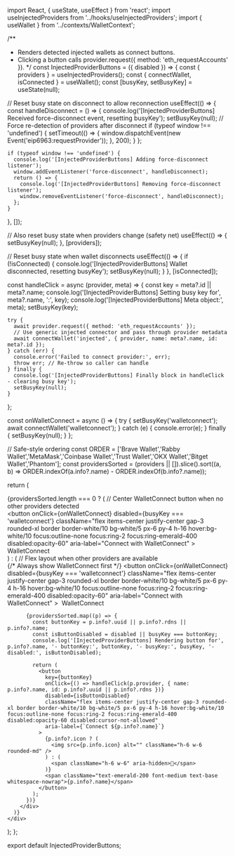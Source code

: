 import React, { useState, useEffect } from 'react';
import useInjectedProviders from '../hooks/useInjectedProviders';
import { useWallet } from '../contexts/WalletContext';

/**
 * Renders detected injected wallets as connect buttons.
 * Clicking a button calls provider.request({ method: 'eth_requestAccounts' }).
 */
const InjectedProviderButtons = ({ disabled }) => {
  const { providers } = useInjectedProviders();
  const { connectWallet, isConnected } = useWallet();
  const [busyKey, setBusyKey] = useState(null);

  // Reset busy state on disconnect to allow reconnection
  useEffect(() => {
    const handleDisconnect = () => {
      console.log('[InjectedProviderButtons] Received force-disconnect event, resetting busyKey');
      setBusyKey(null);
      // Force re-detection of providers after disconnect
      if (typeof window !== 'undefined') {
        setTimeout(() => {
          window.dispatchEvent(new Event('eip6963:requestProvider'));
        }, 200);
      }
    };

    if (typeof window !== 'undefined') {
      console.log('[InjectedProviderButtons] Adding force-disconnect listener');
      window.addEventListener('force-disconnect', handleDisconnect);
      return () => {
        console.log('[InjectedProviderButtons] Removing force-disconnect listener');
        window.removeEventListener('force-disconnect', handleDisconnect);
      };
    }
  }, []);

  // Also reset busy state when providers change (safety net)
  useEffect(() => {
    setBusyKey(null);
  }, [providers]);

  // Reset busy state when wallet disconnects
  useEffect(() => {
    if (!isConnected) {
      console.log('[InjectedProviderButtons] Wallet disconnected, resetting busyKey');
      setBusyKey(null);
    }
  }, [isConnected]);

  const handleClick = async (provider, meta) => {
    const key = meta?.id || meta?.name;
    console.log('[InjectedProviderButtons] Setting busy key for', meta?.name, ':', key);
    console.log('[InjectedProviderButtons] Meta object:', meta);
    setBusyKey(key);

    try {
      await provider.request({ method: 'eth_requestAccounts' });
      // Use generic injected connector and pass through provider metadata
      await connectWallet('injected', { provider, name: meta?.name, id: meta?.id });
    } catch (err) {
      console.error('Failed to connect provider:', err);
      throw err; // Re-throw so caller can handle
    } finally {
      console.log('[InjectedProviderButtons] Finally block in handleClick - clearing busy key');
      setBusyKey(null);
    }
  };

  const onWalletConnect = async () => {
    try {
      setBusyKey('walletconnect');
      await connectWallet('walletconnect');
    } catch (e) {
      console.error(e);
    } finally {
      setBusyKey(null);
    }
  };

  // Safe-style ordering
  const ORDER = ['Brave Wallet','Rabby Wallet','MetaMask','Coinbase Wallet','Trust Wallet','OKX Wallet','Bitget Wallet','Phantom'];
  const providersSorted = (providers || []).slice().sort((a, b) => ORDER.indexOf(a.info?.name) - ORDER.indexOf(b.info?.name));

  return (
    <div className="mt-6">
      {providersSorted.length === 0 ? (
        // Center WalletConnect button when no other providers detected
        <div className="flex justify-center">
          <button
            onClick={onWalletConnect}
            disabled={busyKey === 'walletconnect'}
            className="flex items-center justify-center gap-3 rounded-xl border border-white/10 bg-white/5 px-6 py-4 h-16 hover:bg-white/10 focus:outline-none focus:ring-2 focus:ring-emerald-400 disabled:opacity-60"
            aria-label="Connect with WalletConnect"
          >
            <img src="/walletconnect.svg" alt="" aria-hidden="true" className="h-6 w-6" />
            <span className="text-emerald-200 font-medium text-base whitespace-nowrap">WalletConnect</span>
          </button>
        </div>
      ) : (
        // Flex layout when other providers are available
        <div className="flex justify-center gap-4 flex-wrap">
          {/* Always show WalletConnect first */}
          <button
            onClick={onWalletConnect}
            disabled={busyKey === 'walletconnect'}
            className="flex items-center justify-center gap-3 rounded-xl border border-white/10 bg-white/5 px-6 py-4 h-16 hover:bg-white/10 focus:outline-none focus:ring-2 focus:ring-emerald-400 disabled:opacity-60"
            aria-label="Connect with WalletConnect"
          >
            <img src="/walletconnect.svg" alt="" aria-hidden="true" className="h-6 w-6" />
            <span className="text-emerald-200 font-medium text-base whitespace-nowrap">WalletConnect</span>
          </button>

          {providersSorted.map((p) => {
            const buttonKey = p.info?.uuid || p.info?.rdns || p.info?.name;
            const isButtonDisabled = disabled || busyKey === buttonKey;
            console.log('[InjectedProviderButtons] Rendering button for', p.info?.name, '- buttonKey:', buttonKey, '- busyKey:', busyKey, '- disabled:', isButtonDisabled);

            return (
              <button
                key={buttonKey}
                onClick={() => handleClick(p.provider, { name: p.info?.name, id: p.info?.uuid || p.info?.rdns })}
                disabled={isButtonDisabled}
                className="flex items-center justify-center gap-3 rounded-xl border border-white/10 bg-white/5 px-6 py-4 h-16 hover:bg-white/10 focus:outline-none focus:ring-2 focus:ring-emerald-400 disabled:opacity-60 disabled:cursor-not-allowed"
                aria-label={`Connect ${p.info?.name}`}
              >
                {p.info?.icon ? (
                  <img src={p.info.icon} alt="" className="h-6 w-6 rounded-md" />
                ) : (
                  <span className="h-6 w-6" aria-hidden>🦊</span>
                )}
                <span className="text-emerald-200 font-medium text-base whitespace-nowrap">{p.info?.name}</span>
              </button>
            );
          })}
        </div>
      )}
    </div>
  );
};

export default InjectedProviderButtons;




